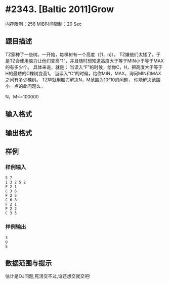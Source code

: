# #2343. [Baltic 2011]Grow

内存限制：256 MiB时间限制：20 Sec

## 题目描述

TZ家种了一些树。一开始，每棵树有一个高度（[1，n]）。
TZ嫌他们太矮了，于是TZ会使用脑力让他们变高&ldquo;1&rdquo;，并且随时想知道高度大于等于MIN小于等于MAX的有多少个。
具体来说，就是：
当读入&ldquo;F&rdquo;的时候，给你C，H，把高度大于等于H的最矮的C棵树变高1。
当读入&ldquo;C&rdquo;的时候，给你MIN，MAX，询问MIN和MAX之间有多少棵树。
TZ早就用脑力解决N，M范围为10^10的问题，
你能解决范围小一点的此问题么。

N，M<=100000

## 输入格式

## 输出格式

## 样例

### 样例输入

    
    5 7
    1 3 2 5 2
    F 2 1
    C 3 6
    F 2 3
    C 6 8
    F 2 1
    F 2 2
    C 3 5
    

### 样例输出

    
    3
    0
    5
    

## 数据范围与提示

估计是OJ问题,死活交不过,谁还想交就交吧!
